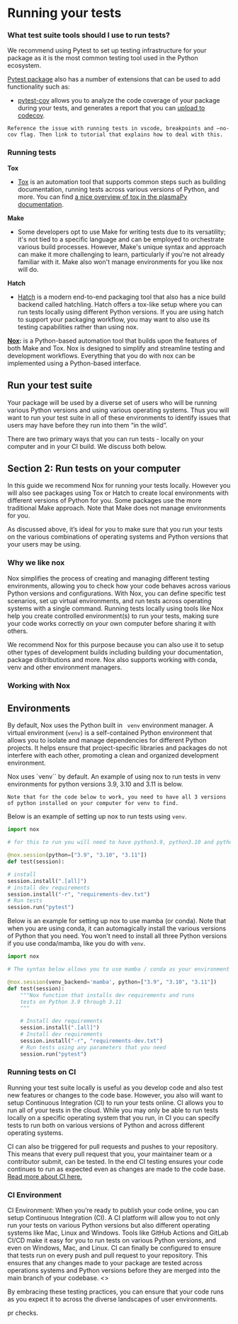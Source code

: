 # Running your tests

### What test suite tools should I use to run tests?

We recommend using Pytest to set up testing infrastructure for your package as it is the most common testing tool used in the Python ecosystem.

[Pytest package](https://docs.pytest.org/en/latest/) also has a number of extensions that can be used to add functionality such as:

- [pytest-cov](https://pytest-cov.readthedocs.io/en/latest/) allows you to analyze the code coverage of your package during your tests, and generates a report that you can [upload to codecov](https://codecov.io/).

```{note}
Reference the issue with running tests in vscode, breakpoints and –no-cov flag. Then link to tutorial that explains how to deal with this.
```

### Running tests

**Tox**

- [Tox](https://tox.wiki/en/latest/index.html#useful-links) is an automation tool that supports common steps such as building documentation, running tests across various versions of Python, and more. You can find [a nice overview of tox in the plasmaPy documentation](https://docs.plasmapy.org/en/stable/contributing/testing_guide.html#using-tox).

**Make**

- Some developers opt to use Make for writing tests due to its versatility; it's not tied to a specific language and can be employed to orchestrate various build processes. However, Make's unique syntax and approach can make it more challenging to learn, particularly if you're not already familiar with it. Make also won't manage environments for you like nox will do.

**Hatch**

- [Hatch](https://github.com/ofek/hatch) is a modern end-to-end packaging tool that also has a nice build backend called hatchling. Hatch offers a tox-like setup where you can run tests locally using different Python versions. If you are using hatch to support your packaging workflow, you may want to also use its testing capabilities rather than using nox.

**[Nox](https://nox.thea.codes/):** is a Python-based automation tool that builds upon the features of both Make and Tox. Nox is designed to simplify and streamline testing and development workflows. Everything that you do with nox can be implemented using a Python-based interface.

## Run your test suite

Your package will be used by a diverse set of users who will be running various Python versions and using various operating systems. Thus you will want to run your test suite in all of these environments to identify issues that users may have before they run into them “in the wild”.

There are two primary ways that you can run tests - locally on your computer and in your CI build. We discuss both below.

## Section 2: Run tests on your computer

In this guide we recommend Nox for running your tests locally. However you will also see packages using Tox or Hatch to create local environments with different versions of Python for you. Some packages use the more traditional Make approach. Note that Make does not manage environments for you.

As discussed above, it’s ideal for you to make sure that you run your tests on the various combinations of operating systems and Python versions that your users may be using.

### Why we like nox

Nox simplifies the process of creating and managing different testing environments, allowing you to check how your code behaves across various Python versions and configurations. With Nox, you can define specific test scenarios, set up virtual environments, and run tests across operating systems with a single command. Running tests locally using tools like Nox help you create controlled environment(s) to run your tests, making sure your code works correctly on your own computer before sharing it with others.

We recommend Nox for this purpose because you can also use it to setup other types of development builds including building your documentation, package distributions and more. Nox also supports working with conda, venv and other environment managers.

### Working with Nox

## Environments

By default, Nox uses the Python built in ` venv` environment manager. A virtual environment (`venv`) is a self-contained Python environment that allows you to isolate and manage dependencies for different Python projects. It helps ensure that project-specific libraries and packages do not interfere with each other, promoting a clean and organized development environment.

Nox uses `venv`` by default. An example of using nox to run tests in venv environments for python versions 3.9, 3.10 and 3.11 is below.

```{warning}
Note that for the code below to work, you need to have all 3 versions of python installed on your computer for venv to find.
```

Below is an example of setting up nox to run tests using `venv`.

```python
import nox

# for this to run you will need to have python3.9, python3.10 and python3.11 installed on your computer. Otherwise nox will skip running tests for whatever versions are missing

@nox.session(python=["3.9", "3.10", "3.11"])
def test(session):

# install
session.install(".[all]")
# install dev requirements
session.install("-r", "requirements-dev.txt")
# Run tests
session.run("pytest")

```

Below is an example for setting up nox to use mamba (or conda).
Note that when you are using conda, it can automagically install
the various versions of Python that you need. You won't need to install all three Python versions if you use conda/mamba, like you do with `venv`.

```python
import nox

# The syntax below allows you to use mamba / conda as your environment manager, if you use this approach you don’t have to worry about installing different versions of Python

@nox.session(venv_backend='mamba', python=["3.9", "3.10", "3.11"])
def test(session):
    """Nox function that installs dev requirements and runs
    tests on Python 3.9 through 3.11
    """

    # Install dev requirements
    session.install(".[all]")
    # Install dev requirements
    session.install("-r", "requirements-dev.txt")
    # Run tests using any parameters that you need
    session.run("pytest")
```

### Running tests on CI

Running your test suite locally is useful as you develop code and also test new features or changes to the code base. However, you also will want to setup Continuous Integration (CI) to run your tests online. CI allows you to run all of your tests in the cloud. While you may only be able to run tests locally on a specific operating system that you run, in CI you can specify tests to run both on various versions of Python and across different operating systems.

CI can also be triggered for pull requests and pushes to your repository. This means that every pull request that you, your maintainer team or a contributor submit, can be tested. In the end CI testing ensures your code continues to run as expected even as changes are made to the code base. [Read more about CI here. ](https://docs.google.com/document/d/1jmo2l5u02c_F1zZi0bAIYXeJ6HiIryJbXzsNbMQQX6o/edit#heading=h.3mx2na93o7bf)

### CI Environment

CI Environment: When you’re ready to publish your code online, you can setup Continuous Integration (CI). A CI platform will allow you to not only run your tests on various Python versions but also different operating systems like Mac, Linux and Windows. Tools like GitHub Actions and GitLab CI/CD make it easy for you to run tests on various Python versions, and even on Windows, Mac, and Linux. CI can finally be configured to ensure that tests run on every push and pull request to your repository. This ensures that any changes made to your package are tested across operations systems and Python versions before they are merged into the main branch of your codebase. &lt;<tests in ci link here>>

By embracing these testing practices, you can ensure that your code runs as you expect it to across the diverse landscapes of user environments.

pr checks.
